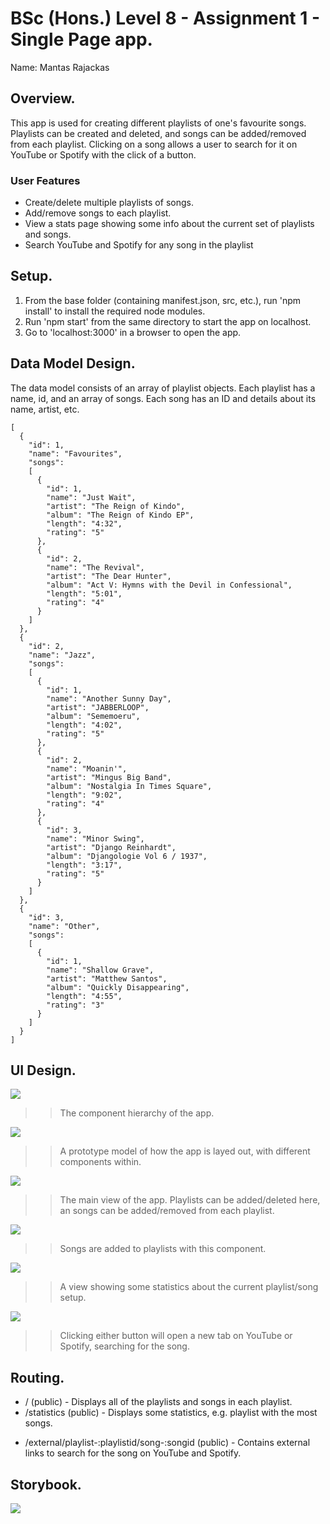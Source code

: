 # BSc (Hons.) Level 8 - Assignment 1 - Single Page app.

Name: Mantas Rajackas

## Overview.

This app is used for creating different playlists of one's favourite songs. Playlists can be created and deleted, and songs can be added/removed from each playlist. Clicking on a song allows a user to search for it on YouTube or Spotify with the click of a button.

### User Features

- Create/delete multiple playlists of songs.
- Add/remove songs to each playlist.
- View a stats page showing some info about the current set of playlists and songs.
- Search YouTube and Spotify for any song in the playlist

## Setup.

1. From the base folder (containing manifest.json, src, etc.), run 'npm install' to install the required node modules.
2. Run 'npm start' from the same directory to start the app on localhost.
3. Go to 'localhost:3000' in a browser to open the app.

## Data Model Design.

The data model consists of an array of playlist objects. Each playlist has a name, id, and an array of songs. Each song has an ID and details about its name, artist, etc.

~~~
[
  {
    "id": 1,
    "name": "Favourites",
    "songs": 
    [
      {
        "id": 1,
        "name": "Just Wait",
        "artist": "The Reign of Kindo",
        "album": "The Reign of Kindo EP",
        "length": "4:32",
        "rating": "5"
      },
      {
        "id": 2,
        "name": "The Revival",
        "artist": "The Dear Hunter",
        "album": "Act V: Hymns with the Devil in Confessional",
        "length": "5:01",
        "rating": "4"
      }
    ]
  },
  {
    "id": 2,
    "name": "Jazz",
    "songs": 
    [
      {
        "id": 1,
        "name": "Another Sunny Day",
        "artist": "JABBERLOOP",
        "album": "Sememoeru",
        "length": "4:02",
        "rating": "5"
      },
      {
        "id": 2,
        "name": "Moanin'",
        "artist": "Mingus Big Band",
        "album": "Nostalgia In Times Square",
        "length": "9:02",
        "rating": "4"
      },
      {
        "id": 3,
        "name": "Minor Swing",
        "artist": "Django Reinhardt",
        "album": "Djangologie Vol 6 / 1937",
        "length": "3:17",
        "rating": "5"
      }
    ]
  },
  {
    "id": 3,
    "name": "Other",
    "songs":
    [
      {
        "id": 1,
        "name": "Shallow Grave",
        "artist": "Matthew Santos",
        "album": "Quickly Disappearing",
        "length": "4:55",
        "rating": "3"
      }
    ]
  }
]
~~~
## UI Design.

![][component_hierarchy]

>> The component hierarchy of the app.

![][component_model]

>> A prototype model of how the app is layed out, with different components within.

![][app_main]

>> The main view of the app. Playlists can be added/deleted here, an songs can be added/removed from each playlist.

![][app_newsong]

>> Songs are added to playlists with this component.

![][app_stats]

>> A view showing some statistics about the current playlist/song setup.

![][app_external]

>> Clicking either button will open a new tab on YouTube or Spotify, searching for the song.

## Routing.

- / (public) - Displays all of the playlists and songs in each playlist.
- /statistics (public) - Displays some statistics, e.g. playlist with the most songs.
+ /external/playlist-:playlistid/song-:songid (public) - Contains external links to search for the song on YouTube and Spotify.


## Storybook.

![][stories]

[data_model]: ./img/data_model.png
[component_model]: ./img/component_model.png
[component_hierarchy]: ./img/component_hierarchy.png
[app_main]: ./img/app_main.png
[app_newsong]: ./img/app_newsong.png
[app_stats]: ./img/app_stats.png
[app_external]: ./img/app_external.png
[stories]: ./img/stories.png
